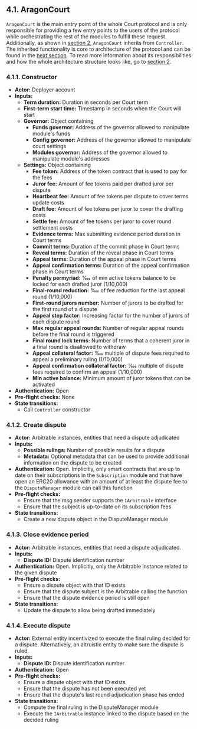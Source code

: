 ## 4.1. AragonCourt

`AragonCourt` is the main entry point of the whole Court protocol and is only responsible for providing a few entry points to the users of the protocol while orchestrating the rest of the modules to fulfill these request.
Additionally, as shown in [section 2](../2-architecture), `AragonCourt` inherits from `Controller`. The inherited functionality is core to architecture of the protocol and can be found in the [next section](./2-controller.md).
To read more information about its responsibilities and how the whole architecture structure looks like, go to [section 2](../2-architecture).

### 4.1.1. Constructor

- **Actor:** Deployer account
- **Inputs:**
    - **Term duration:** Duration in seconds per Court term
    - **First-term start time:** Timestamp in seconds when the Court will start
    - **Governor:** Object containing
        - **Funds governor:** Address of the governor allowed to manipulate module's funds
        - **Config governor:** Address of the governor allowed to manipulate court settings
        - **Modules governor:** Address of the governor allowed to manipulate module's addresses
    - **Settings:** Object containing
        - **Fee token:** Address of the token contract that is used to pay for the fees
        - **Juror fee:** Amount of fee tokens paid per drafted juror per dispute
        - **Heartbeat fee:** Amount of fee tokens per dispute to cover terms update costs
        - **Draft fee:**  Amount of fee tokens per juror to cover the drafting costs
        - **Settle fee:** Amount of fee tokens per juror to cover round settlement costs
        - **Evidence terms:** Max submitting evidence period duration in Court terms
        - **Commit terms:** Duration of the commit phase in Court terms
        - **Reveal terms:** Duration of the reveal phase in Court terms
        - **Appeal terms:** Duration of the appeal phase in Court terms
        - **Appeal confirmation terms:** Duration of the appeal confirmation phase in Court terms
        - **Penalty permyriad:** ‱ of min active tokens balance to be locked for each drafted juror (1/10,000)
        - **Final-round reduction:** ‱ of fee reduction for the last appeal round (1/10,000)
        - **First-round jurors number:** Number of jurors to be drafted for the first round of a dispute
        - **Appeal step factor:** Increasing factor for the number of jurors of each dispute round
        - **Max regular appeal rounds:** Number of regular appeal rounds before the final round is triggered
        - **Final round lock terms:** Number of terms that a coherent juror in a final round is disallowed to withdraw
        - **Appeal collateral factor:** ‱ multiple of dispute fees required to appeal a preliminary ruling (1/10,000)
        - **Appeal confirmation collateral factor:** ‱ multiple of dispute fees required to confirm an appeal (1/10,000)
        - **Min active balance:** Minimum amount of juror tokens that can be activated
- **Authentication:** Open
- **Pre-flight checks:** None
- **State transitions:**
    - Call `Controller` constructor

### 4.1.2. Create dispute

- **Actor:** Arbitrable instances, entities that need a dispute adjudicated
- **Inputs:**
    - **Possible rulings:** Number of possible results for a dispute
    - **Metadata:** Optional metadata that can be used to provide additional information on the dispute to be created
- **Authentication:** Open. Implicitly, only smart contracts that are up to date on their subscriptions in the `Subscription` module and that have open an ERC20 allowance with an amount of at least the dispute fee to the `DisputeManager` module can call this function
- **Pre-flight checks:**
    - Ensure that the msg.sender supports the `IArbitrable` interface
    - Ensure that the subject is up-to-date on its subscription fees
- **State transitions:**
    - Create a new dispute object in the DisputeManager module

### 4.1.3. Close evidence period

- **Actor:** Arbitrable instances, entities that need a dispute adjudicated.
- **Inputs:**
    - **Dispute ID:** Dispute identification number
- **Authentication:** Open. Implicitly, only the Arbitrable instance related to the given dispute
- **Pre-flight checks:**
    - Ensure a dispute object with that ID exists
    - Ensure that the dispute subject is the Arbitrable calling the function
    - Ensure that the dispute evidence period is still open
- **State transitions:**
    - Update the dispute to allow being drafted immediately

### 4.1.4. Execute dispute

- **Actor:** External entity incentivized to execute the final ruling decided for a dispute. Alternatively, an altruistic entity to make sure the dispute is ruled.
- **Inputs:**
    - **Dispute ID:** Dispute identification number
- **Authentication:** Open
- **Pre-flight checks:**
    - Ensure a dispute object with that ID exists
    - Ensure that the dispute has not been executed yet
    - Ensure that the dispute's last round adjudication phase has ended
- **State transitions:**
    - Compute the final ruling in the DisputeManager module
    - Execute the `IArbitrable` instance linked to the dispute based on the decided ruling
